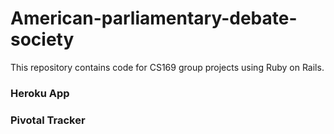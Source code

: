 # American-parliamentary-debate-society
This repository contains code for CS169 group projects using Ruby on Rails.

### Heroku App

### Pivotal Tracker
